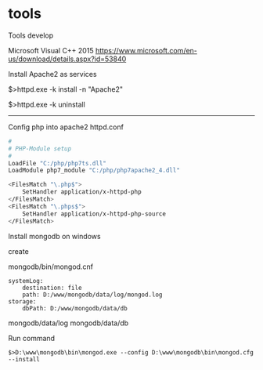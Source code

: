 # tools
Tools develop

Microsoft Visual C++ 2015
https://www.microsoft.com/en-us/download/details.aspx?id=53840

Install Apache2 as services

$>httpd.exe -k install -n "Apache2"

$>httpd.exe -k uninstall

------------------------------------------------------------------
Config php into apache2
httpd.conf

```bash
#
# PHP-Module setup
#
LoadFile "C:/php/php7ts.dll"
LoadModule php7_module "C:/php/php7apache2_4.dll"

<FilesMatch "\.php$">
    SetHandler application/x-httpd-php
</FilesMatch>
<FilesMatch "\.phps$">
    SetHandler application/x-httpd-php-source
</FilesMatch>
```

Install mongodb on windows

create

mongodb/bin/mongod.cnf

    systemLog:
        destination: file
        path: D:/www/mongodb/data/log/mongod.log
    storage:
        dbPath: D:/www/mongodb/data/db
    
mongodb/data/log
mongodb/data/db

Run command

```
$>D:\www\mongodb\bin\mongod.exe --config D:\www\mongodb\bin\mongod.cfg --install
```
